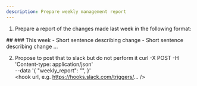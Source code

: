 ```yaml
---
description: Prepare weekly management report
---
```


1. Prepare a report of the changes made last week in the following format:
<report format>
## <project name>
### This week
- Short sentence describing  change
- Short sentence describing  change
...
<report format>

2. Propose to post that to slack but do not perform it
curl -X POST -H 'Content-type: application/json' \
  --data '{
    "weekly_report": "<report>",
  }' \
  <hook url, e.g. https://hooks.slack.com/triggers/... />
